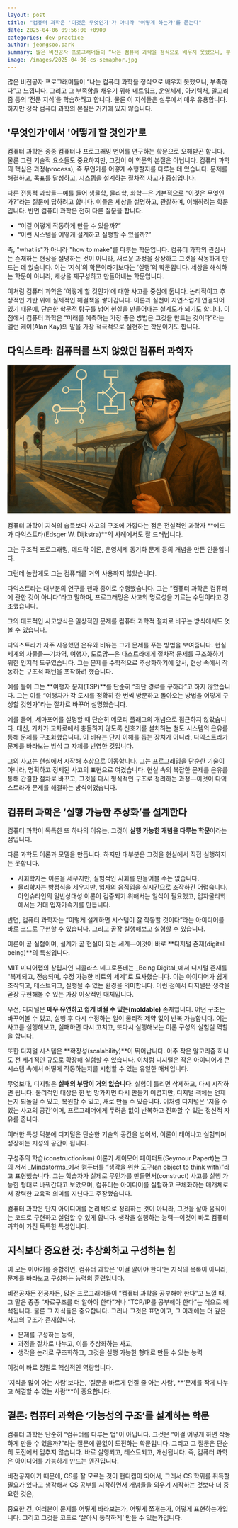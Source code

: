 ```yaml
---
layout: post
title: "컴퓨터 과학은 '이것은 무엇인가'가 아니라 '어떻게 하는가'를 묻는다"
date: 2025-04-06 09:56:00 +0900
categories: dev-practice
author: jeongsoo.park
summary: 많은 비전공자 프로그래머들이 “나는 컴퓨터 과학을 정식으로 배우지 못했으니, 부족하다”고 느낍니다. 그리고 그 부족함을 채우기 위해 네트워크, 운영체제, 아키텍처, 알고리즘 등의 ‘전문 지식’을 학습하려고 합니다. 물론 이 지식들은 실무에서 매우 유용합니다. 하지만 정작 컴퓨터 과학의 본질은 거기에 있지 않습니다.
image: /images/2025-04-06-cs-semaphor.jpg
---
```


많은 비전공자 프로그래머들이 “나는 컴퓨터 과학을 정식으로 배우지 못했으니, 부족하다”고 느낍니다. 그리고 그 부족함을 채우기 위해 네트워크, 운영체제, 아키텍처, 알고리즘 등의 ‘전문 지식’을 학습하려고 합니다. 물론 이 지식들은 실무에서 매우 유용합니다. 하지만 정작 컴퓨터 과학의 본질은 거기에 있지 않습니다.


## '무엇인가'에서 '어떻게 할 것인가'로

컴퓨터 과학은 종종 컴퓨터나 프로그래밍 언어를 연구하는 학문으로 오해받곤 합니다. 물론 그런 기술적 요소들도 중요하지만, 그것이 이 학문의 본질은 아닙니다. 컴퓨터 과학의 핵심은 과정(process), 즉 무언가를 어떻게 수행할지를 다루는 데 있습니다. 문제를 해결하고, 목표를 달성하고, 시스템을 설계하는 절차적 사고가 중심입니다.

다른 전통적 과학들—예를 들어 생물학, 물리학, 화학—은 기본적으로 “이것은 무엇인가?”라는 질문에 답하려고 합니다. 이들은 세상을 설명하고, 관찰하며, 이해하려는 학문입니다. 반면 컴퓨터 과학은 전혀 다른 질문을 합니다.

* “이걸 어떻게 작동하게 만들 수 있을까?”
* “이런 시스템을 어떻게 설계하고 실행할 수 있을까?”

즉, "what is"가 아니라 "how to make"를 다루는 학문입니다. 컴퓨터 과학의 관심사는 존재하는 현상을 설명하는 것이 아니라, 새로운 과정을 상상하고 그것을 작동하게 만드는 데 있습니다. 이는 ‘지식’의 학문이라기보다는 ‘실행’의 학문입니다. 세상을 해석하는 학문이 아니라, 세상을 재구성하고 만들어내는 학문입니다.

이처럼 컴퓨터 과학은 ‘어떻게 할 것인가’에 대한 사고를 중심에 둡니다. 논리적이고 추상적인 기반 위에 실제적인 해결책을 쌓아갑니다. 이론과 실천이 자연스럽게 연결되어 있기 때문에, 단순한 학문적 탐구를 넘어 현실을 만들어내는 설계도가 되기도 합니다. 이 점에서 컴퓨터 과학은 “미래를 예측하는 가장 좋은 방법은 그것을 만드는 것이다”라는 앨런 케이(Alan Kay)의 말을 가장 적극적으로 실현하는 학문이기도 합니다.


## 다익스트라: 컴퓨터를 쓰지 않았던 컴퓨터 과학자

![Edsger W. Dijkstra](/images/2025-04-06-cs-semaphor.jpg)

컴퓨터 과학이 지식의 습득보다 사고의 구조에 가깝다는 점은 전설적인 과학자 **에드가 다익스트라(Edsger W. Dijkstra)**의 사례에서도 잘 드러납니다.

그는 구조적 프로그래밍, 데드락 이론, 운영체제 동기화 문제 등의 개념을 만든 인물입니다.

그런데 놀랍게도 그는 컴퓨터를 거의 사용하지 않았습니다.

다익스트라는 대부분의 연구를 펜과 종이로 수행했습니다. 그는 “컴퓨터 과학은 컴퓨터에 관한 것이 아니다”라고 말하며, 프로그래밍은 사고의 명료성을 기르는 수단이라고 강조했습니다.

그의 대표적인 사고방식은 일상적인 문제를 컴퓨터 과학적 절차로 바꾸는 방식에서도 엿볼 수 있습니다.

다익스트라가 자주 사용했던 은유와 비유는 그가 문제를 푸는 방법을 보여줍니다. 현실 세계의 사물들—기차역, 여행자, 도로망—은 다스트라에게 절차적 문제를 구조화하기 위한 인지적 도구였습니다. 그는 문제를 수학적으로 추상화하기에 앞서, 현상 속에서 작동하는 구조적 패턴을 포착하려 했습니다.

예를 들어 그는 **여행자 문제(TSP)**를 단순히 “최단 경로를 구하라”고 하지 않았습니다. 그는 이를 “여행자가 각 도시를 정확히 한 번씩 방문하고 돌아오는 방법을 어떻게 구성할 것인가”라는 절차로 바꾸어 설명했습니다.

예를 들어, 세마포어를 설명할 때 단순히 메모리 플래그의 개념으로 접근하지 않았습니다. 대신, 기차가 교차로에서 충돌하지 않도록 신호기를 설치하는 철도 시스템의 은유를 통해 문제를 구조화했습니다. 이 비유는 단지 이해를 돕는 장치가 아니라, 다익스트라가 문제를 바라보는 방식 그 자체를 반영한 것입니다.

그의 사고는 현실에서 시작해 추상으로 이동합니다. 그는 프로그래밍을 단순한 기술이 아니라, 명확하고 정제된 사고의 표현으로 여겼습니다. 현실 속의 복잡한 문제를 은유를 통해 간결한 절차로 바꾸고, 그것을 다시 형식적인 구조로 정리하는 과정—이것이 다익스트라가 문제를 해결하는 방식이었습니다.


## 컴퓨터 과학은 ‘실행 가능한 추상화’를 설계한다

컴퓨터 과학이 독특한 또 하나의 이유는, 그것이 **실행 가능한 개념을 다루는 학문**이라는 점입니다.

다른 과학도 이론과 모델을 만듭니다. 하지만 대부분은 그것을 현실에서 직접 실행하지는 못합니다.

* 사회학자는 이론을 세우지만, 실험적인 사회를 만들어볼 수는 없습니다.
* 물리학자는 방정식을 세우지만, 입자의 움직임을 실시간으로 조작하긴 어렵습니다. 아인슈타인의 일반상대성 이론이 검증되기 위해서는 일식이 필요했고, 입자물리학에서는 거대 입자가속기를 만듭니다.

반면, 컴퓨터 과학자는 “이렇게 설계하면 시스템이 잘 작동할 것이다”라는 아이디어를 바로 코드로 구현할 수 있습니다. 그리고 곧장 실행해보고 실험할 수 있습니다.

이론이 곧 실험이며, 설계가 곧 현실이 되는 세계—이것이 바로 **디지털 존재(digital being)**의 특성입니다.

MIT 미디어랩의 창립자인 니콜라스 네그로폰테는 _Being Digital_에서 디지털 존재를 “복제되고, 전송되며, 수정 가능한 비트의 세계”로 묘사했습니다. 이는 아이디어가 쉽게 조작되고, 테스트되고, 실행될 수 있는 환경을 의미합니다. 이런 점에서 디지털은 생각을 곧장 구현해볼 수 있는 가장 이상적인 매체입니다.

우선, 디지털은 **매우 유연하고 쉽게 바뀔 수 있는(moldable)** 존재입니다. 어떤 구조든 바꾸어볼 수 있고, 실행 후 다시 수정하는 일이 물리적 제약 없이 반복 가능합니다. 이는 사고를 실행해보고, 실패하면 다시 고치고, 또다시 실행해보는 이론 구성의 실험실 역할을 합니다.

또한 디지털 시스템은 **확장성(scalability)**이 뛰어납니다. 아주 작은 알고리즘 하나도 전 세계적인 규모로 확장해 실험할 수 있습니다. 이처럼 디지털은 작은 아이디어가 큰 시스템 속에서 어떻게 작동하는지를 시험할 수 있는 유일한 매체입니다.

무엇보다, 디지털은 **실패의 부담이 거의 없습니다**. 실험이 틀리면 삭제하고, 다시 시작하면 됩니다. 물리적인 대상은 한 번 망가지면 다시 만들기 어렵지만, 디지털 객체는 언제든지 되돌릴 수 있고, 복원할 수 있고, 새로 만들 수 있습니다. 이처럼 디지털은 '지울 수 있는 사고의 공간'이며, 프로그래머에게 두려움 없이 반복하고 진화할 수 있는 정신적 자유를 줍니다.

이러한 특성 덕분에 디지털은 단순한 기술의 공간을 넘어서, 이론이 태어나고 실험되며 성장하는 지성의 공간이 됩니다.

구성주의 학습(constructionism) 이론가 세이모어 페이퍼트(Seymour Papert)는 그의 저서 _Mindstorms_에서 컴퓨터를 “생각을 위한 도구(an object to think with)”라고 표현했습니다. 그는 학습자가 실제로 무언가를 만들면서(construct) 사고를 실행 가능한 형태로 바꿔간다고 보았으며, 컴퓨터는 아이디어를 실험하고 구체화하는 매개체로서 강력한 교육적 의미를 지닌다고 주장했습니다.

컴퓨터 과학은 단지 아이디어를 논리적으로 정리하는 것이 아니라, 그것을 살아 움직이는 코드로 구현하고 실험할 수 있게 합니다. 생각을 실행하는 능력—이것이 바로 컴퓨터 과학이 가진 독특한 특성입니다.


## 지식보다 중요한 것: 추상화하고 구성하는 힘

이 모든 이야기를 종합하면, 컴퓨터 과학은 '이걸 알아야 한다'는 지식의 목록이 아니라, 문제를 바라보고 구성하는 능력의 훈련입니다.

비전공자든 전공자든, 많은 프로그래머들이 “컴퓨터 과학을 공부해야 한다”고 느낄 때, 그 말은 종종 “자료구조를 더 알아야 한다”거나 “TCP/IP를 공부해야 한다”는 식으로 해석됩니다. 물론 그 지식들은 중요합니다. 그러나 그것은 표면이고, 그 아래에는 더 깊은 사고의 구조가 존재합니다.

* 문제를 구성하는 능력,
* 과정을 절차로 나누고, 이를 추상화하는 사고,
* 생각을 논리로 구조화하고, 그것을 실행 가능한 형태로 만들 수 있는 능력

이것이 바로 정말로 핵심적인 역량입니다.

'지식을 많이 아는 사람'보다는, ‘질문을 바르게 던질 줄 아는 사람’, **‘문제를 작게 나누고 해결할 수 있는 사람’**이 중요합니다.


## 결론: 컴퓨터 과학은 ‘가능성의 구조’를 설계하는 학문

컴퓨터 과학은 단순히 “컴퓨터를 다루는 법”이 아닙니다. 그것은 “이걸 어떻게 하면 작동하게 만들 수 있을까?”라는 질문에 끝없이 도전하는 학문입니다. 그리고 그 질문은 단순히 도전에서 멈추지 않습니다. 바로 실행되고, 테스트되고, 개선됩니다. 즉, 컴퓨터 과학은 아이디어를 가능하게 만드는 엔진입니다.

비전공자이기 때문에, CS를 잘 모르는 것이 핸디캡이 되어서, 그래서 CS 학위를 취득할 필요가 있다고 생각해서 CS 공부를 시작하면서 개념들을 외우기 시작하는 것보다 더 중요한 것은,

중요한 건, 여러분이 문제를 어떻게 바라보는가, 어떻게 쪼개는가, 어떻게 표현하는가입니다.
그리고 그것을 코드로 ‘살아서 동작하게’ 만들 수 있는가입니다.
